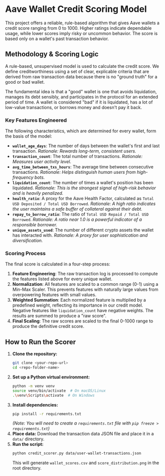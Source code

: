 # Aave Wallet Credit Scoring Model

This project offers a reliable, rule-based algorithm that gives Aave wallets a credit score ranging from 0 to 1000.  Higher ratings indicate dependable usage, while lower scores imply risky or uncommon behavior. The score is based only on a wallet's past transaction behavior.

## Methodology & Scoring Logic

A rule-based, unsupervised model is used to calculate the credit score.  We define creditworthiness using a set of clear, explicable criteria that are derived from raw transaction data because there is no "ground truth" for a good or bad wallet.

The fundamental idea is that a "good" wallet is one that avoids liquidation, manages its debt sensibly, and participates in the protocol for an extended period of time.  A wallet is considered "bad" if it is liquidated, has a lot of low-value transactions, or borrows money and doesn't pay it back.

### Key Features Engineered

The following characteristics, which are determined for every wallet, form the basis of the model:

-   **`wallet_age_days`**: The number of days between the wallet's first and last transaction. *Rationale: Rewards long-term, consistent users.*
-   **`transaction_count`**: The total number of transactions. *Rationale: Measures user activity level.*
-   **`avg_time_between_txs_hours`**: The average time between consecutive transactions. *Rationale: Helps distinguish human users from high-frequency bots.*
-   **`liquidation_count`**: The number of times a wallet's position has been liquidated. *Rationale: This is the strongest signal of high-risk behavior and is heavily penalized.*
-   **`health_ratio`**: A proxy for the Aave Health Factor, calculated as `Total USD Deposited / Total USD Borrowed`. *Rationale: A high ratio indicates the user maintains a safe buffer of collateral against their debt.*
-   **`repay_to_borrow_ratio`**: The ratio of `Total USD Repaid / Total USD Borrowed`. *Rationale: A ratio near 1.0 is a powerful indicator of a responsible borrower.*
-   **`unique_assets_used`**: The number of different crypto assets the wallet has interacted with. *Rationale: A proxy for user sophistication and diversification.*

### Scoring Process

The final score is calculated in a four-step process:

1.  **Feature Engineering**: The raw transaction log is processed to compute the features listed above for every unique wallet.
2.  **Normalization**: All features are scaled to a common range (0-1) using a Min-Max Scaler. This prevents features with naturally large values from overpowering features with small values.
3.  **Weighted Summation**: Each normalized feature is multiplied by a predefined weight, reflecting its importance in our credit model. Negative features like `liquidation_count` have negative weights. The results are summed to produce a "raw score".
4.  **Final Scaling**: The raw scores are scaled to the final 0-1000 range to produce the definitive credit score.

## How to Run the Scorer

1.  **Clone the repository:**
    ```bash
    git clone <your-repo-url>
    cd <repo-folder-name>
    ```
2.  **Set up a Python virtual environment:**
    ```bash
    python -m venv venv
    source venv/bin/activate  # On macOS/Linux
    .\venv\Scripts\activate  # On Windows
    ```
3.  **Install dependencies:**
    ```bash
    pip install -r requirements.txt
    ```
    *(Note: You will need to create a `requirements.txt` file with `pip freeze > requirements.txt`)*
4.  **Place data:**
    Download the transaction data JSON file and place it in a `data/` directory.
5.  **Run the script:**
    ```bash
    python credit_scorer.py data/user-wallet-transactions.json
    ```
    This will generate `wallet_scores.csv` and `score_distribution.png` in the root directory.
